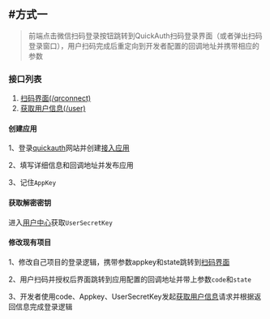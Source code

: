 ## #方式一

> 前端点击微信扫码登录按钮跳转到QuickAuth扫码登录界面（或者弹出扫码登录窗口），用户扫码完成后重定向到开发者配置的回调地址并携带相应的参数

### 接口列表

1. [扫码界面(/qrconnect)](/guide/method1/qrconnect)
2. [获取用户信息(/user)](/guide/method1/user)

#### 创建应用

1、登录[quickauth](https://qauth.cn)网站并创建[接入应用](https://qauth.cn/app)

2、填写详细信息和回调地址并发布应用

3、记住`AppKey`

#### 获取解密密钥

进入[用户中心](https://qauth.cn/config/secret)获取`UserSecretKey`

#### 修改现有项目

1、修改自己项目的登录逻辑，携带参数appkey和state跳转到[扫码界面](/guide/method1/qrconnect)

2、用户扫码并授权后界面跳转到应用配置的回调地址并带上参数`code`和`state`

3、开发者使用code、Appkey、UserSecretKey发起[获取用户信息](/guide/method1/user)请求并根据返回信息完成登录逻辑